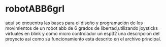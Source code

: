 # robotABB6grl
aqui se encuentra las bases para el diseño y programación de los movimientos de un robot abb de 6 grados de libertad,utilizando joysticks virtuales en blink y como micro controlador un esp32
una descripcion del proyecto asi como su funcionamiento esta descrito en el archivo principal. 
